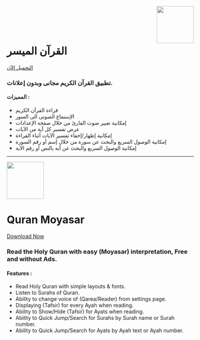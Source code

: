 <img align="right" src="https://user-images.githubusercontent.com/5399778/210307398-dedf8a3f-93a7-4b7c-ace5-081bfa7b75e4.png" width="100" height="100">

<br/><br/><br/>

# القرآن الميسر

[التحميل الآن](https://play.google.com/store/apps/details?id=com.amrsubzero.quranmoyasar)

### تطبيق القرآن الكريم مجانى وبدون إعلانات.

#### المميزات :

- قراءة القرآن الكريم
- الإستماع الصوتى الى السور
- إمكانية تغيير صوت القارئ من خلال صفحة الإعدادات
- عرض تفسير كل آية من الآيات
- إمكانية إظهار/إخفاء تفسير الآيات أثناء القراءة
- إمكانية الوصول السريع والبحث عن سورة من خلال إسم أو رقم السورة
- إمكانية الوصول السريع والبحث عن آية بالنص أو رقم الآية

---

<img src="https://user-images.githubusercontent.com/5399778/210307398-dedf8a3f-93a7-4b7c-ace5-081bfa7b75e4.png" width="100" height="100">

# Quran Moyasar

[Download Now](https://play.google.com/store/apps/details?id=com.amrsubzero.quranmoyasar)

### Read the Holy Quran with easy (Moyasar) interpretation, Free and without Ads.

#### Features :

- Read Holy Quran with simple layouts & fonts.
- Listen to Surahs of Quran.
- Ability to change voice of (Qarea/Reader) from settings page.
- Displaying (Tafsir) for every Ayah when reading.
- Ability to Show/Hide (Tafsir) for Ayats when reading.
- Ability to Quick Jump/Search for Surahs by Surah name or Surah number.
- Ability to Quick Jump/Search for Ayats by Ayah text or Ayah number.
